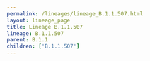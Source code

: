 ```yaml
---
permalink: /lineages/lineage_B.1.1.507.html
layout: lineage_page
title: Lineage B.1.1.507
lineage: B.1.1.507
parent: B.1.1
children: ['B.1.1.507']
---
```

